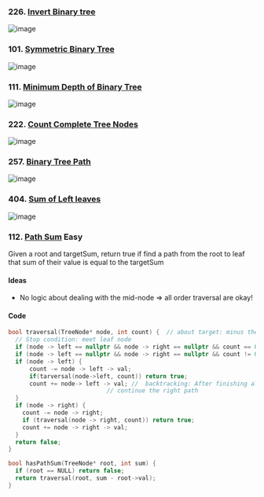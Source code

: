 ### 226. [Invert Binary tree](https://leetcode.com/problems/invert-binary-tree/description/)
![image](https://github.com/zyalin459/Leetcode/assets/143965223/2bcf1afc-b6d4-40fe-bb11-609503c19122)

### 101. [Symmetric Binary Tree](https://leetcode.com/problems/symmetric-tree/description/)
![image](https://github.com/zyalin459/Leetcode/assets/143965223/54ec5bc4-4fa1-4e60-9c14-5b84973ab87e)

### 111. [Minimum Depth of Binary Tree](https://leetcode.com/problems/minimum-depth-of-binary-tree/description/)
![image](https://github.com/zyalin459/Leetcode/assets/143965223/21154adc-12d6-4921-ab76-26fc295574a5)

### 222. [Count Complete Tree Nodes](https://leetcode.com/problems/count-complete-tree-nodes/description/)
![image](https://github.com/zyalin459/Leetcode/assets/143965223/78f695a0-d904-4d07-8d31-f1b0514e559a)

### 257. [Binary Tree Path](https://leetcode.com/problems/binary-tree-paths/description/)
![image](https://github.com/zyalin459/Leetcode/assets/143965223/59197188-8b5e-4708-a077-fd95cf296ace)

### 404. [Sum of Left leaves](https://leetcode.com/problems/sum-of-left-leaves/description/)
![image](https://github.com/zyalin459/Leetcode/assets/143965223/2e72eaf4-1bd7-40c4-ac54-2b148d73eeee)


### 112. [Path Sum](https://leetcode.com/problems/path-sum/description/) Easy
Given a root and targetSum, return true if find a path from the root to leaf that sum of their value is equal to the targetSum
#### Ideas
- No logic about dealing with the mid-node => all order traversal are okay!
#### Code
```c++
bool traversal(TreeNode* node, int count) {  // about target: minus the node everytime => 0 -- true
  // Stop condition: meet leaf node
  if (node -> left == nullptr && node -> right == nullptr && count == 0) return true;
  if (node -> left == nullptr && node -> right == nullptr && count != 0) return false;
  if (node -> left) {
      count -= node -> left -> val;
      if(tarversal(node->left, count)) return true;
      count += node-> left -> val; //  backtracking: After finishing all left recursion, should go bakc to the root and
                            // continue the right path
  }
  if (node -> right) {
    count -= node -> right;
    if (traversal(node -> right, count)) return true;
    count += node -> right -> val;
  }
  return false;
}

bool hasPathSum(TreeNode* root, int sum) {
  if (root == NULL) return false;
  return traversal(root, sum - root->val);
}
```

